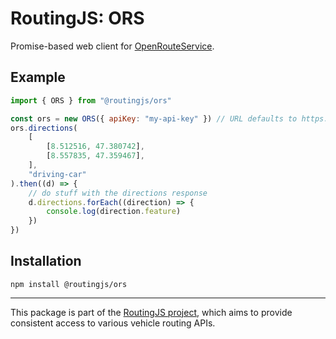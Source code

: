 # RoutingJS: ORS

Promise-based web client for [OpenRouteService](https://openrouteservice.org).

## Example

```js
import { ORS } from "@routingjs/ors"

const ors = new ORS({ apiKey: "my-api-key" }) // URL defaults to https://api.openrouteservice.org
ors.directions(
    [
        [8.512516, 47.380742],
        [8.557835, 47.359467],
    ],
    "driving-car"
).then((d) => {
    // do stuff with the directions response
    d.directions.forEach((direction) => {
        console.log(direction.feature)
    })
})
```

## Installation

```
npm install @routingjs/ors
```

---

This package is part of the [RoutingJS project](https://github.com/gis-ops/routingjs), which aims to provide consistent access to various vehicle routing APIs.
